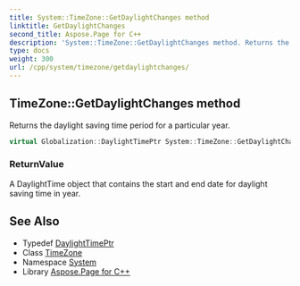 ```yaml
---
title: System::TimeZone::GetDaylightChanges method
linktitle: GetDaylightChanges
second_title: Aspose.Page for C++
description: 'System::TimeZone::GetDaylightChanges method. Returns the daylight saving time period for a particular year in C++.'
type: docs
weight: 300
url: /cpp/system/timezone/getdaylightchanges/
---
```

## TimeZone::GetDaylightChanges method


Returns the daylight saving time period for a particular year.

```cpp
virtual Globalization::DaylightTimePtr System::TimeZone::GetDaylightChanges(int32_t year)=0
```


### ReturnValue

A DaylightTime object that contains the start and end date for daylight saving time in year.

## See Also

* Typedef [DaylightTimePtr](../../../system.globalization/daylighttimeptr/)
* Class [TimeZone](../)
* Namespace [System](../../)
* Library [Aspose.Page for C++](../../../)
